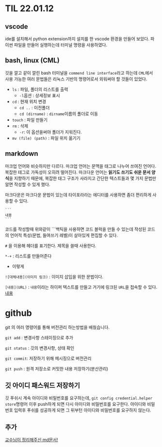 # TIL 22.01.12

## vscode

ide를 설치해서 python extension까지 설치를 한 vscode 환경을 만들어 보았다. 파이썬 파일을 만들어 실행하는데 터미널 명령을 사용하였다.

## bash, linux (CML)

깃을 깔고 같이 깔린 bash 터미널을 `commend line interface`라고 하는데 `CML`에서 사용 가능한 여러 문법들은 리눅스 기반의 명령어로서 외워써야 할 것들이 있었다.

* `ls` : 파일, 폴더의 리스트를 출력
  * `-l`옵션 : 상세정보 표시
* `cd` : 현재 위치 변경
  * `cd ..` : 이전폴더
  * `cd (dirname)` : `dirname`이름의 폴더로 이동
* `touch` : 파일 만들기
* `rm` : 삭제
  * `-r`: 이 옵션을써야 폴더가 지워진다.
* `mv (file) (path)` : 파일 위치 옮기기

## markdown

마크업 언어와 비슷하지만 다르다. 마크업 언어는 문맥을 태그로 나누어 쓰여진 언어다. 복잡한 테그로 가독성이 오히려 떨어진다. 마크다운 언어는 **읽기도 쓰기도 쉬운 문서 양식**을 지향하기 때문에, 복잡한 태그 구조가 사라지고 간단한 텍스트들과 몇 가지 문법만 알면 작성할 수 있게 했다.

마크다운은 마크다운 문법이 있는데 타이포라라는 에디터를 사용하면 좀더 편리하게 사용할 수 있다.

````text
```
내용
```
````

코드를 작성할때 위와같이 \`\`\`백틱을  사용하면 코드 블럭을 만들 수 있는데 작성된 코드의 언어적 특성(문법, 들여쓰기 레벨)이 살아있게 편집할 수 있다.

`#` 을 이용해 헤더를 표기한다. 제목을 쓸때 사용한다.

`*-+` : 리스트를 만들어준다

* 이렇게

`![대체내용](이미지 링크)` : 이미지 삽입을 위한 문법이다.

`[내용](URL)` : `내용`이라는 하이퍼 텍스트를 만들고 거기에 링크된 `URL`을 접속할 수 있다. [내용](./)

# github

git 의 여러 명령어를 통해 버전관리 하는방법을 배웠습니다. 

`git add` : 변경사항 스테이징으로 추가

`git status` : 깃의 변경사항, 상태 확인

`git commit`: 저장하기 위해 메시징으로 버전관리

`git push` : 원격 저장소로 커밋한 내용 저장하기(분산관리)

## 깃 아이디 패스워드 저장하기

깃 푸쉬시 계속 아이디와 비밀번호를 요구하는데, `git config credential.helper store`명령어 이후 push하게 되면
다시 아이디와 비밀번호를 요구한다. 아이디와 비밀번호 입력후 푸쉬를 성공하게 되면
그 뒤부턴 아이디와 비밀번호를 요구하지 않는다.

## 추가 

[교수님이 정리해주신 md문서!](./)